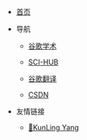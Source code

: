 * [首页](https://chenxgg.github.io/blog)
* 导航

  * [谷歌学术](https://scholar.google.com/)

  * [SCI-HUB](https://sci-hub.hkvisa.net/)

  * [谷歌翻译](https://translate.google.com/?sl=en&tl=zh-CN&op=translate&hl=zh-CN)

  * [CSDN](https://www.csdn.net/)
* 友情链接
  * [🐏KunLing Yang](https://yangkunl.github.io/docs/#/)